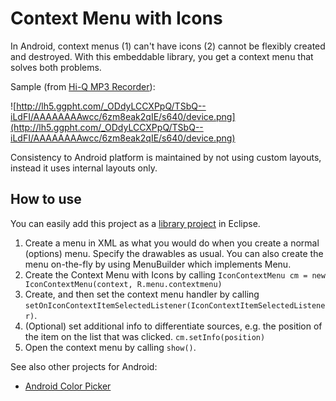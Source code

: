 # Context Menu with Icons #

In Android, context menus (1) can't have icons (2) cannot be flexibly created and destroyed. With this embeddable library, you get a context menu that solves both problems.

Sample (from [Hi-Q MP3 Recorder](https://market.android.com/details?id=yuku.mp3recorder.full)):

![http://lh5.ggpht.com/_ODdyLCCXPpQ/TSbQ--iLdFI/AAAAAAAAwcc/6zm8eak2qIE/s640/device.png](http://lh5.ggpht.com/_ODdyLCCXPpQ/TSbQ--iLdFI/AAAAAAAAwcc/6zm8eak2qIE/s640/device.png)

Consistency to Android platform is maintained by not using custom layouts, instead it uses internal layouts only.

## How to use ##

You can easily add this project as a [library project](http://developer.android.com/guide/developing/eclipse-adt.html#libraryProject) in Eclipse.

  1. Create a menu in XML as what you would do when you create a normal (options) menu. Specify the drawables as usual. You can also create the menu on-the-fly by using MenuBuilder which implements Menu.
  1. Create the Context Menu with Icons by calling `IconContextMenu cm = new IconContextMenu(context, R.menu.contextmenu)`
  1. Create, and then set the context menu handler by calling `setOnIconContextItemSelectedListener(IconContextItemSelectedListener)`.
  1. (Optional) set additional info to differentiate sources, e.g. the position of the item on the list that was clicked. `cm.setInfo(position)`
  1. Open the context menu by calling `show()`.

See also other projects for Android:
  * [Android Color Picker](http://code.google.com/p/android-color-picker/)
